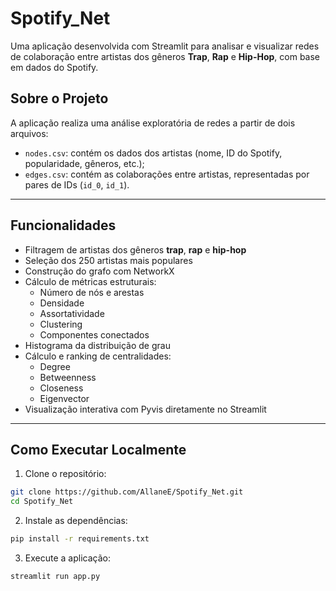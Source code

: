 # Spotify_Net

Uma aplicação desenvolvida com Streamlit para analisar e visualizar redes de colaboração entre artistas dos gêneros **Trap**, **Rap** e **Hip-Hop**, com base em dados do Spotify.

## Sobre o Projeto

A aplicação realiza uma análise exploratória de redes a partir de dois arquivos:

- `nodes.csv`: contém os dados dos artistas (nome, ID do Spotify, popularidade, gêneros, etc.);
- `edges.csv`: contém as colaborações entre artistas, representadas por pares de IDs (`id_0`, `id_1`).

---

## Funcionalidades

- Filtragem de artistas dos gêneros **trap**, **rap** e **hip-hop**
- Seleção dos 250 artistas mais populares
- Construção do grafo com NetworkX
- Cálculo de métricas estruturais:
  - Número de nós e arestas
  - Densidade
  - Assortatividade
  - Clustering
  - Componentes conectados
- Histograma da distribuição de grau
- Cálculo e ranking de centralidades:
  - Degree
  - Betweenness
  - Closeness
  - Eigenvector
- Visualização interativa com Pyvis diretamente no Streamlit

---

## Como Executar Localmente

1. Clone o repositório:

```bash
git clone https://github.com/AllaneE/Spotify_Net.git
cd Spotify_Net
```

2. Instale as dependências:

```bash
pip install -r requirements.txt
```

3. Execute a aplicação:

```bash
streamlit run app.py
```
